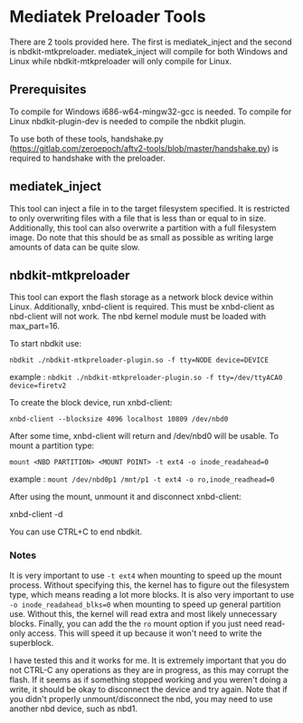 # Mediatek Preloader Tools

There are 2 tools provided here.  The first is mediatek_inject and the second
is nbdkit-mtkpreloader.  mediatek_inject will compile for both Windows and
Linux while nbdkit-mtkpreloader will only compile for Linux.

## Prerequisites

To compile for Windows i686-w64-mingw32-gcc is needed.  To compile for Linux
nbdkit-plugin-dev is needed to compile the nbdkit plugin.

To use both of these tools,
handshake.py (https://gitlab.com/zeroepoch/aftv2-tools/blob/master/handshake.py)
is required to handshake with the preloader.

## mediatek_inject

This tool can inject a file in to the target filesystem specified.  It is
restricted to only overwriting files with a file that is less than or equal to
in size.  Additionally, this tool can also overwrite a partition with a full
filesystem image.  Do note that this should be as small as possible as writing
large amounts of data can be quite slow.

## nbdkit-mtkpreloader

This tool can export the flash storage as a network block device within Linux.
Additionally, xnbd-client is required.  This must be xnbd-client as nbd-client
will not work.  The nbd kernel module must be loaded with max_part=16.

To start nbdkit use:

`nbdkit ./nbdkit-mtkpreloader-plugin.so -f tty=NODE device=DEVICE`

example : `nbdkit ./nbdkit-mtkpreloader-plugin.so -f tty=/dev/ttyACA0 device=firetv2`

To create the block device, run xnbd-client:

`xnbd-client --blocksize 4096 localhost 10809 /dev/nbd0`

After some time, xnbd-client will return and /dev/nbd0 will be usable.
To mount a partition type:

`mount <NBD PARTITION> <MOUNT POINT> -t ext4 -o inode_readahead=0`

example : `mount /dev/nbd0p1 /mnt/p1 -t ext4 -o ro,inode_readhead=0`

After using the mount, unmount it and disconnect xnbd-client:

xnbd-client -d <NBD DEVICE>

You can use CTRL+C to end nbdkit.

### Notes

It is very important to use `-t ext4` when mounting to speed up the mount
process.  Without specifying this, the kernel has to figure out the filesystem
type, which means reading a lot more blocks.  It is also very important to use
`-o inode_readahead_blks=0` when mounting to speed up general partition use.
Without this, the kernel will read extra and most likely unnecessary blocks.
Finally, you can add the the `ro` mount option if you just need read-only
access.  This will speed it up because it won't need to write the superblock.

I have tested this and it works for me.  It is extremely important that you do
not CTRL-C any operations as they are in progress, as this may corrupt the
flash.  If it seems as if something stopped working and you weren't doing a
write, it should be okay to disconnect the device and try again.  Note that if
you didn't properly unmount/disconnect the nbd, you may need to use another
nbd device, such as nbd1.
